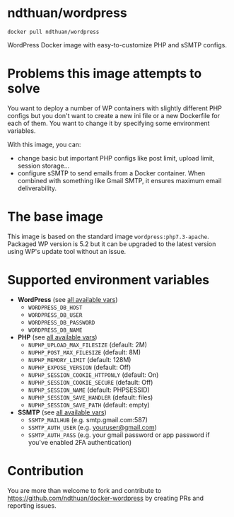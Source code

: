 # ndthuan/wordpress

`docker pull ndthuan/wordpress`

WordPress Docker image with easy-to-customize PHP and sSMTP configs.

# Problems this image attempts to solve

You want to deploy a number of WP containers with slightly different PHP configs but you don't want to create a new ini file or a new Dockerfile for each of them. You want to change it by specifying some environment variables.

With this image, you can:
* change basic but important PHP configs like post limit, upload limit, session storage...
* configure sSMTP to send emails from a Docker container. When combined with something like Gmail SMTP, it ensures maximum email deliverability.

# The base image

This image is based on the standard image `wordpress:php7.3-apache`. Packaged WP version is 5.2 but it can be upgraded to the latest version using WP's update tool without an issue.

# Supported environment variables

* **WordPress** (see [all available vars](https://hub.docker.com/_/wordpress))
  * `WORDPRESS_DB_HOST`
  * `WORDPRESS_DB_USER`
  * `WORDPRESS_DB_PASSWORD`
  * `WORDPRESS_DB_NAME`
* **PHP** (see [all available vars](https://github.com/ndthuan/docker-wordpress/blob/master/confd/templates/zzz-nuphp.ini.tmpl))
  * `NUPHP_UPLOAD_MAX_FILESIZE` (default: 2M)
  * `NUPHP_POST_MAX_FILESIZE` (default: 8M)
  * `NUPHP_MEMORY_LIMIT` (default: 128M)
  * `NUPHP_EXPOSE_VERSION` (default: Off)
  * `NUPHP_SESSION_COOKIE_HTTPONLY` (default: On)
  * `NUPHP_SESSION_COOKIE_SECURE` (default: Off)
  * `NUPHP_SESSION_NAME` (default: PHPSESSID)
  * `NUPHP_SESSION_SAVE_HANDLER` (default: files)
  * `NUPHP_SESSION_SAVE_PATH` (default: empty)
* **SSMTP** (see [all available vars](https://github.com/ndthuan/docker-wordpress/blob/master/confd/templates/ssmtp.conf.tmpl))
  * `SSMTP_MAILHUB` (e.g. smtp.gmail.com:587)
  * `SSMTP_AUTH_USER` (e.g. youruser@gmail.com)
  * `SSMTP_AUTH_PASS` (e.g. your gmail password or app password if you've enabled 2FA authentication)

# Contribution

You are more than welcome to fork and contribute to https://github.com/ndthuan/docker-wordpress by creating PRs and reporting issues.
